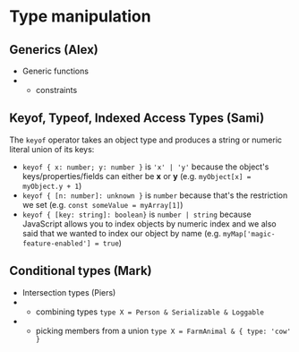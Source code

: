 # Type manipulation

## Generics (Alex)
- Generic functions
- - constraints


## Keyof, Typeof, Indexed Access Types (Sami)

The `keyof` operator takes an object type and produces a string or numeric literal union of its keys:
- `keyof { x: number; y: number }` is `'x' | 'y'` because the object's keys/properties/fields can either be **x** or **y** (e.g. `myObject[x] = myObject.y + 1`)
- `keyof { [n: number]: unknown }` is `number` because that's the restriction we set (e.g. `const someValue = myArray[1]`)
- `keyof { [key: string]: boolean}` is `number | string` because JavaScript allows you to index objects by numeric index and we also said that we wanted to index our object by name (e.g. `myMap['magic-feature-enabled'] = true`)

## Conditional types (Mark)


- Intersection types (Piers)
- - combining types `type X = Person & Serializable & Loggable`
- - picking members from a union `type X = FarmAnimal & { type: 'cow' }`
